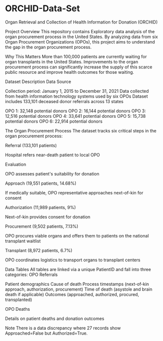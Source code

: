 # ORCHID-Data-Set
Organ Retrieval and Collection of Health Information for Donation (ORCHID)

Project Overview
This repository contains Exploratory data analysis of the organ procurement process in the United States. By analyzing data from six Organ Procurement Organizations (OPOs), this project aims to understand the gap in the organ procurement process. 

Why This Matters
More than 100,000 patients are currently waiting for organ transplants in the United States. Improvements to the organ procurement process can significantly increase the supply of this scarce public resource and improve health outcomes for those waiting.

Dataset Description
Data Source

Collection period: January 1, 2015 to December 31, 2021
Data collected from health information technology systems used by six OPOs
Dataset includes 133,101 deceased donor referrals across 13 states

OPO 1: 32,148 potential donors
OPO 2: 16,144 potential donors
OPO 3: 12,516 potential donors
OPO 4: 33,641 potential donors
OPO 5: 15,738 potential donors
OPO 6: 22,914 potential donors

The Organ Procurement Process
The dataset tracks six critical steps in the organ procurement process:

Referral (133,101 patients)

Hospital refers near-death patient to local OPO


Evaluation

OPO assesses patient's suitability for donation


Approach (19,551 patients, 14.68%)

If medically suitable, OPO representative approaches next-of-kin for consent


Authorization (11,989 patients, 9%)

Next-of-kin provides consent for donation


Procurement (9,502 patients, 7.13%)

OPO procures viable organs and offers them to patients on the national transplant waitlist


Transplant (8,972 patients, 6.7%)

OPO coordinates logistics to transport organs to transplant centers

Data Tables
All tables are linked via a unique PatientID and fall into three categories:
OPO Referrals

Patient demographics
Cause of death
Process timestamps (next-of-kin approach, authorization, procurement)
Time of death (asystole and brain death if applicable)
Outcomes (approached, authorized, procured, transplanted)

OPO Deaths

Details on patient deaths and donation outcomes

Note
There is a data discrepancy where 27 records show Approached=False but Authorized=True.
